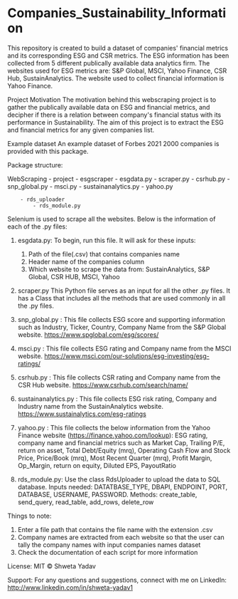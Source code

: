 # Companies_Sustainability_Information

This repository is created to build a dataset of companies' financial metrics and its corresponding ESG and CSR metrics. The ESG information has been collected from 5 different publically available data analytics firm. The websites used for ESG metrics are: S&P Global, MSCI, Yahoo Finance, CSR Hub, SustainAnalytics. The website used to collect financial information is Yahoo Finance. 

Project Motivation
The motivation behind this webscraping project is to gather the publically available data on ESG and financial metrics, and decipher if there is a relation between company's financial status with its performance in Sustainability. The aim of this project is to extract the ESG and financial metrics for any given companies list.

Example dataset
An example dataset of Forbes 2021 2000 companies is provided with this package.

Package structure:

WebScraping 
    - project
        - esgscraper
            - esgdata.py
            - scraper.py
            - csrhub.py
            - snp_global.py
            - msci.py
            - sustainanalytics.py
            - yahoo.py

        - rds_uploader
            - rds_module.py

Selenium is used to scrape all the websites. Below is the information of each of the .py files:

1. esgdata.py: To begin, run this file. It will ask for these inputs: 
    1. Path of the file(.csv) that contains companies name
    2. Header name of the companies column
    3. Which website to scrape the data from: SustainAnalytics, S&P Global, CSR HUB, MSCI, Yahoo

2. scraper.py This Python file serves as an input for all the other .py files. It has a Class that includes all the methods that are used commonly in all the .py files.

3. snp_global.py : This file collects ESG score and supporting information such as Industry, Ticker, Country, Company Name from the S&P Global website.
                https://www.spglobal.com/esg/scores/

4. msci.py : This file collects ESG rating and Company name from the MSCI website. https://www.msci.com/our-solutions/esg-investing/esg-ratings/

5. csrhub.py : This file collects CSR rating and Company name from the CSR Hub website. https://www.csrhub.com/search/name/

6. sustainanalytics.py : This file collects ESG risk rating, Company and Industry name from the SustainAnalytics website. https://www.sustainalytics.com/esg-ratings

7. yahoo.py : This file collects the below information from the Yahoo Finance website (https://finance.yahoo.com/lookup):
    ESG rating, company name and financial metrics such as Market Cap, Trailing P/E, return on asset, Total Debt/Equity (mrq), Operating Cash Flow and Stock Price, Price/Book (mrq), Most Recent Quarter (mrq), Profit Margin, Op_Margin, return on equity, Diluted EPS, PayoutRatio

8. rds_module.py: Use the class RdsUploader to upload the data to SQL database. Inputs needed: DATATBASE_TYPE, DBAPI, ENDPOINT, PORT, DATABASE, USERNAME, PASSWORD. Methods: create_table, send_query, read_table, add_rows, delete_row 
 
Things to note:
1. Enter a file path that contains the file name with the extension .csv
2. Company names are extracted from each website so that the user can tally the company names with input companies names dataset 
3. Check the documentation of each script for more information

License:
MIT © Shweta Yadav

Support:
For any questions and suggestions, connect with me on LinkedIn:  http://www.linkedin.com/in/shweta-yadav1